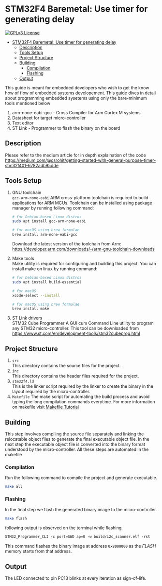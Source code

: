 
# STM32F4 Baremetal: Use timer for generating delay

[![GPLv3 License](https://img.shields.io/badge/License-GPL%20v3-yellow.svg)](https://opensource.org/licenses/)

<!--toc:start-->
- [STM32F4 Baremetal: Use timer for generating delay](#stm32f4-baremetal-use-timer-for-generating-delay)
  - [Description](#description)
  - [Tools Setup](#tools-setup)
  - [Project Structure](#project-structure)
  - [Building](#building)
    - [Compilation](#compilation)
    - [Flashing](#flashing)
  - [Output](#output)
<!--toc:end-->

This guide is meant for embedded developers who wish to get the know how of flow of embedded systems developement. This guide dives in detail about programming embedded sysetems using only the bare-minimum tools mentioned below

1. arm-none-eabi-gcc - Cross Compiler for Arm Cortex M systems
2. Datasheet for target micro-controller
3. Text editor
4. ST Link - Programmer to flash the binary on the board

## Description
Please refer to the medium article for in depth explaination of the code <https://medium.com/@csrohit/getting-started-with-general-purpose-timer-stm32f401-6782adb95dde>

## Tools Setup

1. GNU toolchain\
   `gcc-arm-none-eabi` ARM cross-platform toolchain is required to build applications for ARM MCUs.
   Toolchain can be installed using package manager by running following command:

   ```bash
   # for Debian-based Linux distros
   sudo apt install gcc-arm-none-eabi

   # for macOS using brew formulae
   brew install arm-none-eabi-gcc
   ```

   Download the latest version of the toolchain from Arm: <https://developer.arm.com/downloads/-/arm-gnu-toolchain-downloads>

2. Make tools \
   Make utility is required for configuring and building this project. You can install make on linux by running command:

   ```bash
   # for Debian-based Linux distros
   sudo apt install build-essential

   # for macOS 
   xcode-select --install

   # for macOS using brew formulae
   brew install make
   ```

3. ST Link drivers\
   STM32 Cube Programmer A GUI cum Command Line utility to program any STM32 micro-controller.
   This tool can be downloaded from <https://www.st.com/en/development-tools/stm32cubeprog.html>

## Project Structure

1. `src`\
   This directory contains the source files for the project.
2. `inc`\
   This directory contains the header files required for the project.
3. `stm32f4.ld`\
   This is the linker script required by the linker to create the binary in the layout required by the micro-controller.
4. `Makefile`
   The make script for automating the build process and avoid typing the long compilation commands everytime. For more information on makefile visit [Makefile Tutorial](https://makefiletutorial.com)


## Building

This step involves compiling the source file separately and linking the relocatable object files to generate the final executable object file. In the next step the executable object file is converted into the binary format understood by the micro-controller.
All these steps are automated in the makefile

### Compilation

Run the following command to compile the project and generate executable.

```bash
make all
```

### Flashing

In the final step we flash the generated binary image to the micro-controller.

```bash
make flash
```

following output is observed on the terminal while flashing.

```txt
STM32_Programmer_CLI -c port=SWD ap=0 -w build/i2c_scanner.elf -rst
```

This command flashes the binary image at address `0x8000000` as the _FLASH_ memory starts from that address.

## Output

The LED connected to pin PC13 blinks at every iteration as sign-of-life.
